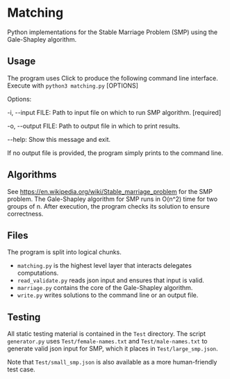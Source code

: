# Matching

Python implementations for the Stable Marriage Problem (SMP) using the Gale-Shapley algorithm.

## Usage

The program uses Click to produce the following command line interface. Execute with `python3 matching.py` [OPTIONS]

Options:

  -i, --input FILE:  Path to input file on which to run SMP algorithm. [required]

  -o, --output FILE:  Path to output file in which to print results.

  --help:  Show this message and exit.

If no output file is provided, the program simply prints to the command line.

## Algorithms

See <https://en.wikipedia.org/wiki/Stable_marriage_problem> for the SMP problem. The Gale-Shapley algorithm for SMP runs in O(n^2) time for two groups of n. After execution, the program checks its solution to ensure correctness.

## Files

The program is split into logical chunks.

- `matching.py` is the highest level layer that interacts delegates computations.
- `read_validate.py` reads json input and ensures that input is valid.
- `marriage.py` contains the core of the Gale-Shapley algorithm.
- `write.py` writes solutions to the command line or an output file.

## Testing

All static testing material is contained in the `Test` directory. The script `generator.py` uses `Test/female-names.txt` and `Test/male-names.txt` to generate valid json input for SMP, which it places in `Test/large_smp.json`.

Note that `Test/small_smp.json` is also available as a more human-friendly test case.
